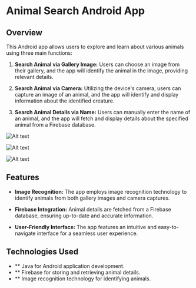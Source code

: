 # Animal Search Android App

## Overview

This Android app allows users to explore and learn about various animals using three main functions:

1. **Search Animal via Gallery Image:** Users can choose an image from their gallery, and the app will identify the animal in the image, providing relevant details.

2. **Search Animal via Camera:** Utilizing the device's camera, users can capture an image of an animal, and the app will identify and display information about the identified creature.

3. **Search Animal Details via Name:** Users can manually enter the name of an animal, and the app will fetch and display details about the specified animal from a Firebase database.


![Alt text](https://github.com/pranayar/AniFact-Animal_Detection/blob/main/anifact3.png)

![Alt text](https://github.com/pranayar/AniFact-Animal_Detection/blob/main/anifact1.png)

![Alt text](https://github.com/pranayar/AniFact-Animal_Detection/blob/main/anifact2.png)

## Features

- **Image Recognition:** The app employs image recognition technology to identify animals from both gallery images and camera captures.

- **Firebase Integration:** Animal details are fetched from a Firebase database, ensuring up-to-date and accurate information.

- **User-Friendly Interface:** The app features an intuitive and easy-to-navigate interface for a seamless user experience.
## Technologies Used
- ** Java for Android application development.
- ** Firebase for storing and retrieving animal details.
- ** Image recognition technology for identifying animals.
